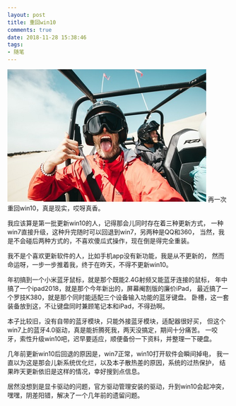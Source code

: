 ```yaml
---
layout: post
title: 重回win10
comments: true
date: 2018-11-28 15:38:46
tags:
- 随笔
---
```

![](/assets/images/181128.jpg)
再一次重回win10，真是现实，哎呀真香。
<!--more-->   

我应该算是第一批更新win10的人，记得那会儿同时存在着三种更新方式，
一种win7直接升级，这种升完随时可以回退到win7，另两种是QQ和360，
当然，我是不会碰后两种方式的，不喜欢傻瓜式操作，现在倒是得完全重装。

我不是个喜欢更新软件的人，比如手机app没有新功能，我是从不更新的，
然而命运呀，一步一步推着我，终于在昨天，不得不更新win10。

年初搞到一个小米蓝牙鼠标，就是那个既能2.4G射频又能蓝牙连接的鼠标，
年中搞了一个ipad2018，就是那个今年新出的，屏幕阉割版的廉价iPad，
最近搞了一个罗技K380，就是那个同时能适配三个设备输入功能的蓝牙键盘。
卧槽，这一套装备放到这，不让键盘同时兼顾笔记本和iPad，不得劲啊。

本子比较旧，没有自带的蓝牙模块，只能外接蓝牙模块，适配器很好买，
但这个win7上的蓝牙4.0驱动，真是能折腾死我，两天没搞定，期间十分痛苦。
一咬牙，索性升级win10吧，迟早要适应，顺便备份一下资料，并整理一下硬盘。

几年前更新win10后回退的原因是，win7正常，win10打开软件会瞬间掉电，
我一直以为这是那会儿新系统优化烂，以及本子散热差的原因，系统的过热保护，
结果昨天更新依旧是这样的情况，幸好搜到点信息。

居然没想到是显卡驱动的问题，官方驱动管理安装的驱动，升到win10会起冲突，
嘿嘿，阴差阳错，解决了一个几年前的遗留问题。
